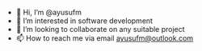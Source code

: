 - 👋 Hi, I’m @ayusufm
- 👀 I’m interested in software development
- 💞️ I’m looking to collaborate on any suitable project
- 📫 How to reach me via email ayusufm@outlook.com

<!---
ayusufm/ayusufm is a ✨ special ✨ repository because its `README.md` (this file) appears on your GitHub profile.
You can click the Preview link to take a look at your changes.
--->
